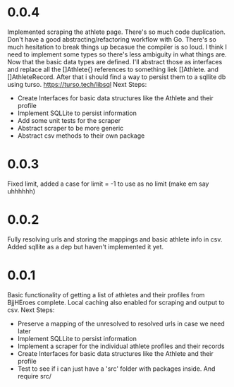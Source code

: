 # 0.0.4
Implemented scraping the athlete page. There's so much code duplication. Don't have a good abstracting/refactoring workflow with Go. There's so much hesitation to break things up becasue the compiler is so loud. 
I think I need to implement some types so there's less ambiguity in what things are. Now that the basic data types are defined. I'll abstract those as interfaces and replace all the []Athlete{} references to something liek []Athlete. and []AthleteRecord. After that i should find a way to persist them to a 
sqllite db using turso. https://turso.tech/libsql
Next Steps: 
  - Create Interfaces for basic data structures like the Athlete and their profile
  - Implement SQLLite to persist information 
  - Add some unit tests for the scraper 
  - Abstract scraper to be more generic 
  - Abstract csv methods to their own package 


# 0.0.3
Fixed limit, added a case for limit = -1 to use as no limit (make em say uhhhhhh)

# 0.0.2
Fully resolving urls and storing the mappings and basic athlete info in csv. Added sqllite as a dep but 
haven't implemented it yet. 

# 0.0.1
Basic functionality of getting a list of athletes and their profiles from BjjHEroes complete. 
Local caching also enabled for scraping and output to csv. 
Next Steps: 
  - Preserve a mapping of the unresolved to resolved urls in case we need later 
  - Implement SQLLite to persist information 
  - Implement a scraper for the individual athlete profiles and their records 
  - Create Interfaces for basic data structures like the Athlete and their profile
  - Test to see if i can just have a 'src' folder with packages inside. And require src/

